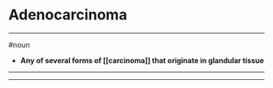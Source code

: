 # Adenocarcinoma
---
#noun
- **Any of several forms of [[carcinoma]] that originate in glandular tissue**
---
---

